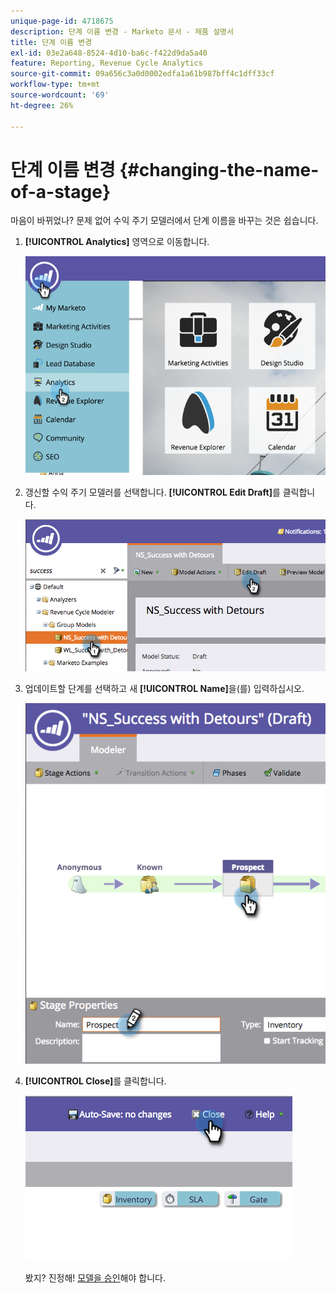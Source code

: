 ```yaml
---
unique-page-id: 4718675
description: 단계 이름 변경 - Marketo 문서 - 제품 설명서
title: 단계 이름 변경
exl-id: 03e2a648-8524-4d10-ba6c-f422d9da5a40
feature: Reporting, Revenue Cycle Analytics
source-git-commit: 09a656c3a0d0002edfa1a61b987bff4c1dff33cf
workflow-type: tm+mt
source-wordcount: '69'
ht-degree: 26%

---
```


# 단계 이름 변경 {#changing-the-name-of-a-stage}

마음이 바뀌었나? 문제 없어 수익 주기 모델러에서 단계 이름을 바꾸는 것은 쉽습니다.

1. **[!UICONTROL Analytics]** 영역으로 이동합니다.

   ![](assets/image2015-4-27-23-3a18-3a34.png)

1. 갱신할 수익 주기 모델러를 선택합니다. **[!UICONTROL Edit Draft]**&#x200B;를 클릭합니다.

   ![](assets/image2015-4-27-17-3a36-3a33.png)

1. 업데이트할 단계를 선택하고 새 **[!UICONTROL Name]**&#x200B;을(를) 입력하십시오.

   ![](assets/image2015-4-27-17-3a40-3a46.png)

1. **[!UICONTROL Close]**&#x200B;를 클릭합니다.

   ![](assets/image2015-4-27-17-3a41-3a51.png)

   봤지? 진정해! [모델을 승인](/help/marketo/product-docs/reporting/revenue-cycle-analytics/revenue-cycle-models/approve-unapprove-a-revenue-model.md)해야 합니다.
